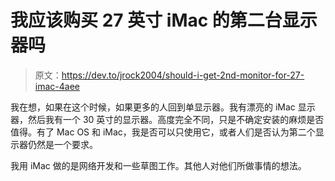 # 我应该购买 27 英寸 iMac 的第二台显示器吗

> 原文：<https://dev.to/jrock2004/should-i-get-2nd-monitor-for-27-imac-4aee>

我在想，如果在这个时候，如果更多的人回到单显示器。我有漂亮的 iMac 显示器，然后我有一个 30 英寸的显示器。高度完全不同，只是不确定安装的麻烦是否值得。有了 Mac OS 和 iMac，我是否可以只使用它，或者人们是否认为第二个显示器仍然是一个要求。

我用 iMac 做的是网络开发和一些草图工作。其他人对他们所做事情的想法。